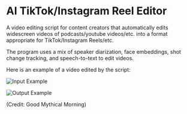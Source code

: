 # AI TikTok/Instagram Reel Editor

A video editing script for content creators that automatically edits
widescreen videos of podcasts/youtube videos/etc. into a format 
appropriate for TikTok/Instagram Reels/etc.

The program uses a mix of speaker diarization, face embeddings,
shot change tracking, and speech-to-text to edit videos.

Here is an example of a video edited by the script:

![Input Example](examples/input.gif)

![Output Example](examples/output.gif)

(Credit: Good Mythical Morning)
